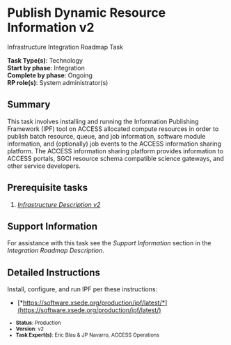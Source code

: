 # Publish Dynamic Resource Information v2

Infrastructure Integration Roadmap Task

**Task Type(s)**: Technology  
**Start by phase**: Integration  
**Complete by phase**: Ongoing  
**RP role(s)**: System administrator(s)

## Summary

This task involves installing and running the Information Publishing Framework (IPF) tool on ACCESS allocated compute resources in order to publish batch resource, queue, and job information, software module information, and (optionally) job events to the ACCESS information sharing platform. The ACCESS information sharing platform provides information to ACCESS portals, SGCI resource schema compatible science gateways, and other service developers.

## Prerequisite tasks

1.  [*Infrastructure Description v2*](Infrastructure_Description_v2.md)

## Support Information

For assistance with this task see the *Support Information* section in the *Integration Roadmap Description*.

## Detailed Instructions

Install, configure, and run IPF per these instructions:

- [*https://software.xsede.org/production/ipf/latest/*](https://software.xsede.org/production/ipf/latest/)

<sub>
<ul class="document-meta-data">
    <li><strong>Status</strong>: Production</li>
    <li><strong>Version</strong>: v2</li>
    <li><strong>Task Expert(s)</strong>: Eric Blau & JP Navarro, ACCESS Operations</li>
</ul>
</sub>
<br/>
<br/>
